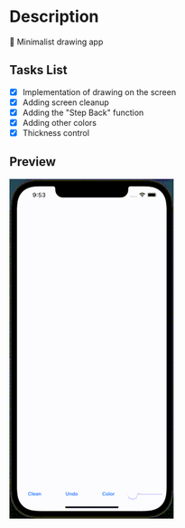# Description
🎨 Minimalist drawing app

## Tasks List
- [X] Implementation of drawing on the screen 
- [X] Adding screen cleanup
- [X] Adding the "Step Back" function 
- [X] Adding other colors
- [X] Thickness control

## Preview
![Preview app](https://github.com/mnazirov/iDraw/blob/07513f6bb17fb314b6e99049c5db841595fc11e1/Sourses/Preview.gif)

